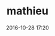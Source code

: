 ---
title: mathieu
name: Mathieu
date: 2016-10-28 17:20
objective: Heu... Servir d'exemple pour le site des Alumnis ?
short_description: Co-fondateur d'OpenClassrooms à plein temps, auteur à plein temps et main verte à mes heures perdues !
template: students
region: PACA
description:
    Lorem ipsum dolor sit amet, consectetur adipisicing elit, sed do eiusmod
    tempor incididunt ut labore et dolore magna aliqua. Ut enim ad minim veniam,
    quis nostrud exercitation ullamco laboris nisi ut aliquip ex ea commodo
    consequat. Duis aute irure dolor in reprehenderit in voluptate velit esse
    cillum dolore eu fugiat nulla pariatur. Excepteur sint occaecat cupidatat non
    proident, sunt in culpa qui officia deserunt mollit anim id est laborum.
image: mathieu.jpg
public: False
projects:
  - title: Présentez-vous !
    description: Une présentation de moi-même et un lien vers mon LinkedIn.
    image: francois/projet_1.png
    link: https://www.linkedin.com/in/françois-hollande-422814130
    finished: true
  - title: Aidez MacGyver à sortir !
    description: Une présentation de moi-même et un lien vers mon LinkedIn.
    image: francois/projet_1.png
    link: https://www.linkedin.com/in/françois-hollande-422814130
    finished: false
  - title: Aidez MacGyver à sortir !
    description: Une présentation de moi-même et un lien vers mon LinkedIn.
    image: francois/projet_1.png
    link: https://www.linkedin.com/in/françois-hollande-422814130
    finished: false
  - title: Aidez MacGyver à sortir !
    description: Une présentation de moi-même et un lien vers mon LinkedIn.
    image: francois/projet_1.png
    link: https://www.linkedin.com/in/françois-hollande-422814130
    finished: false
---